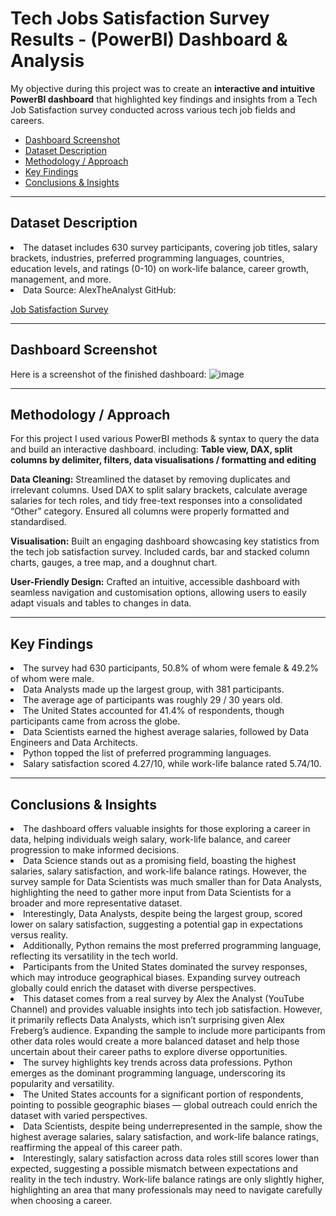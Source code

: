 # Tech Jobs Satisfaction Survey Results - (PowerBI) Dashboard & Analysis

My objective during this project was to create an **interactive and intuitive PowerBI dashboard** that highlighted key findings and insights from a Tech Job Satisfaction survey conducted across various tech job fields and careers.

<ul>
  <li><a href="#dashboard screenshot">Dashboard Screenshot</a></li>
  <li><a href="#dataset description">Dataset Description</a></li>
  <li><a href="#methodology / approach">Methodology / Approach</a></li>
  <li><a href="#key findings">Key Findings</a></li>
  <li><a href="#conclusions & insights">Conclusions & Insights</a></li>
</ul>

<hr>
<h2 id="dataset description">Dataset Description</h2>
<li> The dataset includes 630 survey participants, covering job titles, salary brackets, industries, preferred programming languages, countries, education levels, and ratings (0-10) on work-life balance, career growth, management, and more.
  
<li>Data Source: AlexTheAnalyst GitHub: 
  
[Job Satisfaction Survey](https://github.com/AlexTheAnalyst/Power-BI/blob/main/Power%20BI%20-%20Final%20Project.xlsx) </li>


<hr>
<h2 id="dashboard screenshot">Dashboard Screenshot</h2>

Here is a screenshot of the finished dashboard:
![image](https://github.com/user-attachments/assets/25b87a1c-e866-4116-bc8e-c3be53944d91)

<hr>
<h2 id="methodology / approach">Methodology / Approach</h2>

For this project I used various PowerBI methods & syntax to query the data and build an interactive dashboard. including:
**Table view, DAX, split columns by delimiter, filters, data visualisations / formatting and editing**

**Data Cleaning:** Streamlined the dataset by removing duplicates and irrelevant columns. Used DAX to split salary brackets, calculate average salaries for tech roles, and tidy free-text responses into a consolidated “Other” category. Ensured all columns were properly formatted and standardised.

**Visualisation:** Built an engaging dashboard showcasing key statistics from the tech job satisfaction survey. Included cards, bar and stacked column charts, gauges, a tree map, and a doughnut chart.

**User-Friendly Design:** Crafted an intuitive, accessible dashboard with seamless navigation and customisation options, allowing users to easily adapt visuals and tables to changes in data.

<hr>
<h2 id="key findings">Key Findings</h2>

<li>The survey had 630 participants, 50.8% of whom were female & 49.2% of whom were male.</li>
<li>Data Analysts made up the largest group, with 381 participants.</li>
<li>The average age of participants was roughly 29 / 30 years old.</li>
<li>The United States accounted for 41.4% of respondents, though participants came from across the globe.</li>
<li>Data Scientists earned the highest average salaries, followed by Data Engineers and Data Architects.</li>
<li>Python topped the list of preferred programming languages.</li>
<li>Salary satisfaction scored 4.27/10, while work-life balance rated 5.74/10.</li>

<hr>
<h2 id="conclusions & insights">Conclusions & Insights</h2>

<li>The dashboard offers valuable insights for those exploring a career in data, helping individuals weigh salary, work-life balance, and career progression to make informed decisions.</li>
<li>Data Science stands out as a promising field, boasting the highest salaries, salary satisfaction, and work-life balance ratings. However, the survey sample for Data Scientists was much smaller than for Data Analysts, highlighting the need to gather more input from Data Scientists for a broader and more representative dataset.</li>
<li>Interestingly, Data Analysts, despite being the largest group, scored lower on salary satisfaction, suggesting a potential gap in expectations versus reality.</li>
<li>Additionally, Python remains the most preferred programming language, reflecting its versatility in the tech world.</li>
<li>Participants from the United States dominated the survey responses, which may introduce geographical biases. Expanding survey outreach globally could enrich the dataset with diverse perspectives.</li>
<li>This dataset comes from a real survey by Alex the Analyst (YouTube Channel) and provides valuable insights into tech job satisfaction. However, it primarily reflects Data Analysts, which isn’t surprising given Alex Freberg’s audience. Expanding the sample to include more participants from other data roles would create a more balanced dataset and help those uncertain about their career paths to explore diverse opportunities.</li>
<li>The survey highlights key trends across data professions. Python emerges as the dominant programming language, underscoring its popularity and versatility.</li>
<li>The United States accounts for a significant portion of respondents, pointing to possible geographic biases — global outreach could enrich the dataset with varied perspectives.</li> 
<li>Data Scientists, despite being underrepresented in the sample, show the highest average salaries, salary satisfaction, and work-life balance ratings, reaffirming the appeal of this career path.</li>
<li>Interestingly, salary satisfaction across data roles still scores lower than expected, suggesting a possible mismatch between expectations and reality in the tech industry. Work-life balance ratings are only slightly higher, highlighting an area that many professionals may need to navigate carefully when choosing a career.</li>
